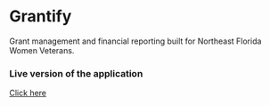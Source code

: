 # Grantify

Grant management and financial reporting built for Northeast Florida Women Veterans.

### Live version of the application

[Click here](https://grantify.forwomenvets.org)
